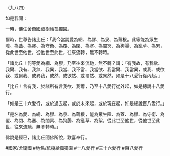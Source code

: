（九八四）

如是我聞：

一時，佛住舍衛國祇樹給孤獨園。

爾時，世尊告諸比丘：「我今當說愛為網、為膠、為泉、為藕根。此等能為眾生障、為蓋、為膠、為守衛、為覆、為閉、為塞、為闇冥、為狗腸、為亂草、為絮，從此世至他世，從他世至此世，往來流轉，無不轉時。

「諸比丘！何等愛為網、為膠，乃至往來流馳，無不轉？謂：『有我故，有我欲、我爾、我有、我無、我異，我當、我不當、我當欲、我當爾、我當異，或我、或欲我、或爾我、或異我，或然、或欲然、或爾然、或異然。如是十八愛行從內起。』

「比丘！言有我，於諸所有言我欲、我爾，乃至十八愛行從外起，如是總說十八愛行。

「如是三十六愛行，或於過去起，或於未來起，或於現在起，如是總說百八愛行。」

「是名為愛、為網、為膠、為泉、為藕根，能為眾生障、為蓋、為膠、為守衛、為覆、為閉、為塞、為闇冥、為狗腸、為亂草、為絮，從此世至他世，從他世至此世，往來流馳，無不轉時。」

佛說是經已，諸比丘聞佛所說，歡喜奉行。

#國家/舍衛國
#地名/祇樹給孤獨園
#十八愛行
#三十六愛行
#百八愛行
